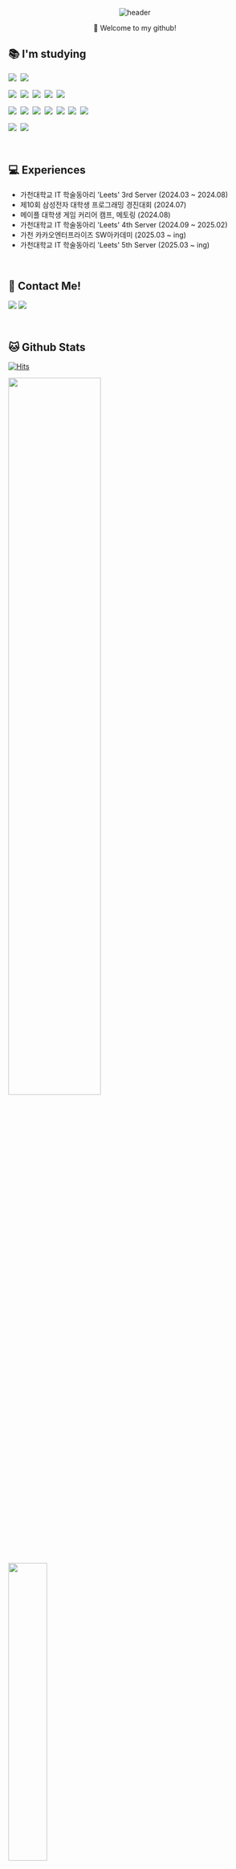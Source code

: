 <div align="center">
  
![header](https://capsule-render.vercel.app/api?type=cylinder&color=000000&height=150&section=header&text=YeChan%20Kim&fontColor=ffffff&fontSize=70&animation=fadeIn&fontAlignY=55&desc=%20&descAlignY=62&descAlign=62)

</div>

<p align="center">
👋 Welcome to my github! 
</p>

<div align="left">

## 📚 I'm studying
<p align="left">
  <img src="https://img.shields.io/badge/Java-007396?style=flat-square&logo=Conda-Forge&logoColor=white"/>&nbsp;
  <img src="https://img.shields.io/badge/Kotlin-7F52FF?style=flat-square&logo=Kotlin&logoColor=white"/>&nbsp;
  
  <img src="https://img.shields.io/badge/Spring-6DB33F?style=flat-square&logo=Spring&logoColor=white"/>&nbsp;
  <img src="https://img.shields.io/badge/Spring Boot-6DB33F?style=flat-square&logo=SpringBoot&logoColor=white"/>&nbsp;
  <img src="https://img.shields.io/badge/Spring Data JPA-6DB33F?style=flat-square&logo=Databricks&logoColor=white">&nbsp;
  <img src="https://img.shields.io/badge/Spring Security-6DB33F?style=flat-square&logo=springsecurity&logoColor=white"/>&nbsp;
  <img src="https://img.shields.io/badge/JSON Web Tokens-000000?style=flat-square&logo=JSON Web Tokens&logoColor=white">&nbsp;
  
  <img src="https://img.shields.io/badge/Docker-2496ED?style=flat-square&logo=docker&logoColor=white"/>&nbsp;
  <img src="https://img.shields.io/badge/Oracle Cloud-F80000?style=flat-square&logo=oculus&logoColor=white"/>&nbsp;
  <img src="https://img.shields.io/badge/AWS-232F3E?style=flat-square&logo=amazonwebservices&logoColor=white">&nbsp;
  <img src="https://img.shields.io/badge/AWS EC2-FF9900?style=flat-square&logo=amazonec2&logoColor=white">&nbsp;
  <img src="https://img.shields.io/badge/AWS RDS-527FFF?style=flat-square&logo=amazonrds&logoColor=white">&nbsp;
  <img src="https://img.shields.io/badge/AWS S3-569A31?style=flat-square&logo=amazons3&logoColor=white">&nbsp;
  <img src="https://img.shields.io/badge/AWS Route53-8C4FFF?style=flat-square&logo=amazonroute53&logoColor=white">&nbsp;
  
  <img src="https://img.shields.io/badge/MySQL-4479A1?style=flat-square&logo=mysql&logoColor=white"/>&nbsp;
  <img src="https://img.shields.io/badge/Oracle DB-F80000?style=flat-square&logo=oculus&logoColor=white"/>&nbsp;
</p><br>

## 💻 Experiences
- 가천대학교 IT 학술동아리 'Leets' 3rd Server (2024.03 ~ 2024.08)
- 제10회 삼성전자 대학생 프로그래밍 경진대회 (2024.07)
- 메이플 대학생 게임 커리어 캠프, 메토링 (2024.08)
- 가천대학교 IT 학술동아리 'Leets' 4th Server (2024.09 ~ 2025.02)
- 가천 카카오엔터프라이즈 SW아카데미 (2025.03 ~ ing)
- 가천대학교 IT 학술동아리 'Leets' 5th Server (2025.03 ~ ing)
<br>

## :e-mail: Contact Me!
<p align="left">
  <a href="mailto:tisckd@naver.com" target="_blank"><img src="https://img.shields.io/badge/Naver-03C75A?style=flat-square&logo=naver&logoColor=white"></a>
  <a href="mailto:tisckd@gmail.com" target="_blank"><img src="https://img.shields.io/badge/Gmail-EA4335?style=flat-square&logo=gmail&logoColor=white"></a>
</p><br>

## 🐱 Github Stats
[![Hits](https://hits.seeyoufarm.com/api/count/incr/badge.svg?url=https%3A%2F%2Fgithub.com%2Fyechankim%2Fhit-counter&count_bg=%23000000&title_bg=%23555555&icon=github.svg&icon_color=%23E7E7E7&title=hits&edge_flat=true)](https://hits.seeyoufarm.com)

<a href="https://github.com/anuraghazra/github-readme-stats">
    <img src="https://github-readme-stats.vercel.app/api?username=yechan-kim&hide_title=true&show_icons=true&theme=dark&hide_border=true" width="60.5%"/>
</a>
</a>
<a href="https://github.com/anuraghazra/github-readme-stats">
  <img src="https://github-readme-stats.vercel.app/api/top-langs/?username=yechan-kim&layout=compact&theme=dark&hide_border=true" width="39%"/>
</a>
<a href="https://github.com/ashutosh00710/github-readme-activity-graph">
    <img src="https://github-readme-activity-graph.vercel.app/graph?username=yechan-kim&theme=high-contrast&bg_color=151515&hide_border=true&line=d8d8d8&color=d8d8d8" width="100%"/>
</a>

</div>
